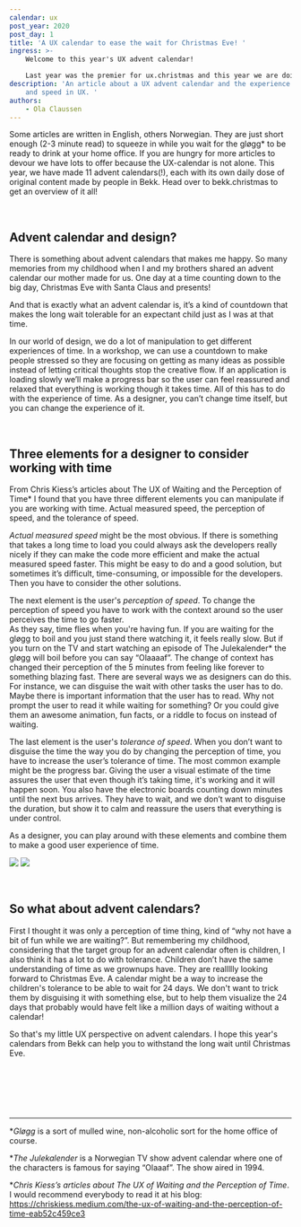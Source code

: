 ```yaml
---
calendar: ux
post_year: 2020
post_day: 1
title: 'A UX calendar to ease the wait for Christmas Eve! '
ingress: >-
    Welcome to this year's UX advent calendar! 

    Last year was the premier for ux.christmas and this year we are doing it again. 24 days, 24 articles. Windows of inspiration, facts, a little insight into our world, and other things that we have worked with during this strange year of 2020. Herman is going to tell you a little about Figma. Citona and Sigurd are discussing how we as designers have to manage a lot of things and how to keep track of it all, and Espen is writing about inspiration.
description: 'An article about a UX advent calendar and the experience of time
    and speed in UX. '
authors:
    - Ola Claussen
---
```


Some articles are written in English, others Norwegian. They are just short enough (2-3 minute read) to squeeze in while you wait for the gløgg\* to be ready to drink at your home office. If you are hungry for more articles to devour we have lots to offer because the UX-calendar is not alone. This year, we have made 11 advent calendars(!), each with its own daily dose of original content made by people in Bekk. Head over to bekk.christmas to get an overview of it all!

<p>&nbsp;</p>

## Advent calendar and design?

There is something about advent calendars that makes me happy. So many memories from my childhood when I and my brothers shared an advent calendar our mother made for us. One day at a time counting down to the big day, Christmas Eve with Santa Claus and presents!

And that is exactly what an advent calendar is, it’s a kind of countdown that makes the long wait tolerable for an expectant child just as I was at that time.

In our world of design, we do a lot of manipulation to get different experiences of time. In a workshop, we can use a countdown to make people stressed so they are focusing on getting as many ideas as possible instead of letting critical thoughts stop the creative flow. If an application is loading slowly we’ll make a progress bar so the user can feel reassured and relaxed that everything is working though it takes time. All of this has to do with the experience of time. As a designer, you can’t change time itself, but you can change the experience of it.

<p>&nbsp;</p>

## Three elements for a designer to consider working with time

From Chris Kiess’s articles about The UX of Waiting and the Perception of Time\* I found that you have three different elements you can manipulate if you are working with time. Actual measured speed, the perception of speed, and the tolerance of speed.

_Actual measured speed_ might be the most obvious. If there is something that takes a long time to load you could always ask the developers really nicely if they can make the code more efficient and make the actual measured speed faster. This might be easy to do and a good solution, but sometimes it’s difficult, time-consuming, or impossible for the developers. Then you have to consider the other solutions.

The next element is the user's _perception of speed_. To change the perception of speed you have to work with the context around so the user perceives the time to go faster.\
As they say, time flies when you're having fun. If you are waiting for the gløgg to boil and you just stand there watching it, it feels really slow. But if you turn on the TV and start watching an episode of The Julekalender\* the gløgg will boil before you can say “Olaaaaf”. The change of context has changed their perception of the 5 minutes from feeling like forever to something blazing fast. There are several ways we as designers can do this. For instance, we can disguise the wait with other tasks the user has to do. Maybe there is important information that the user has to read. Why not prompt the user to read it while waiting for something? Or you could give them an awesome animation, fun facts, or a riddle to focus on instead of waiting.

The last element is the user's _tolerance of speed_. When you don’t want to disguise the time the way you do by changing the perception of time, you have to increase the user’s tolerance of time. The most common example might be the progress bar. Giving the user a visual estimate of the time assures the user that even though it’s taking time, it's working and it will happen soon. You also have the electronic boards counting down minutes until the next bus arrives. They have to wait, and we don’t want to disguise the duration, but show it to calm and reassure the users that everything is under control.

As a designer, you can play around with these elements and combine them to make a good user experience of time.

<img class="light-theme-image" src="https://i.ibb.co/qFq2wpF/julekalenderwhitebg.png" />
<img class="dark-theme-image" src="https://i.ibb.co/7gSyXpF/julekalenderblackbg.png" />

<p>&nbsp;</p>

## So what about advent calendars?

First I thought it was only a perception of time thing, kind of “why not have a bit of fun while we are waiting?”. But remembering my childhood, considering that the target group for an advent calendar often is children, I also think it has a lot to do with tolerance. Children don’t have the same understanding of time as we grownups have. They are reallllly looking forward to Christmas Eve. A calendar might be a way to increase the children's tolerance to be able to wait for 24 days. We don't want to trick them by disguising it with something else, but to help them visualize the 24 days that probably would have felt like a million days of waiting without a calendar!

So that's my little UX perspective on advent calendars. I hope this year's calendars from Bekk can help you to withstand the long wait until Christmas Eve.

<p>&nbsp;</p>
<p>&nbsp;</p>
<p>&nbsp;</p>

---

\*_Gløgg_ is a sort of mulled wine, non-alcoholic sort for the home office of course.

\*_The Julekalender_ is a Norwegian TV show advent calendar where one of the characters is famous for saying “Olaaaf”. The show aired in 1994.

\*_Chris Kiess’s articles about The UX of Waiting and the Perception of Time_. I would recommend everybody to read it at his blog: https://chriskiess.medium.com/the-ux-of-waiting-and-the-perception-of-time-eab52c459ce3
